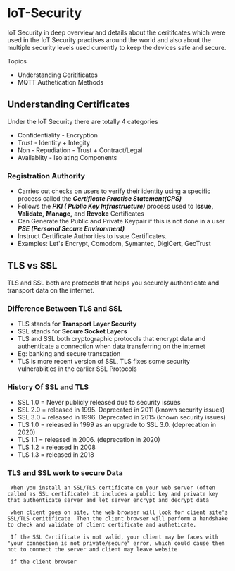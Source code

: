 # IoT-Security

IoT Security in deep overview and details about the ceritifcates which were used in the IoT Security practises around the world and also about the multiple security levels
used currently to keep the devices safe and secure.

Topics

- Understanding Ceritificates
- MQTT Authetication Methods


## Understanding Certificates

Under the IoT Security there are totally 4 categories
- Confidentiality     - Encryption
- Trust               - Identity + Integity
- Non - Repudiation   - Trust + Contract/Legal
- Availablity         - Isolating Components

### Registration Authority

- Carries out checks on users to verify their identity using a specific process called the ***Certificate Practise Statement(CPS)***
- Follows the ***PKI ( Public Key Infrastructure)*** process used to **Issue,** **Validate,** **Manage,** and **Revoke** Certificates
- Can Generate the Public and Private Keypair if this is not done in a user ***PSE (Personal Secure Environment)***
- Instruct Certificate Authorities to issue Certificates.
- Examples: Let's Encrypt, Comodom, Symantec, DigiCert, GeoTrust


## TLS vs SSL

TLS and SSL both are protocols that helps you securely authenticate and transport data on the internet. 

### Difference Between TLS and SSL

- TLS stands for **Transport Layer Security** 
- SSL stands for **Secure Socket Layers**
- TLS and SSL both cryptographic protocols that encrypt data and authenticate a connection when data transferring on the internet
- Eg: banking and secure transcation
- TLS is more recent version of SSL, TLS fixes some security vulnerablities in the earlier SSL Protocols


### History Of SSL and TLS

- SSL 1.0 = Never publicly released due to security issues
- SSL 2.0 = released in 1995. Deprecated in 2011 (known security issues)
- SSL 3.0 = released in 1996. Deprecated in 2015 (known security issues)
- TLS 1.0 = released in 1999 as an upgrade to SSL 3.0. (deprecation in 2020)
- TLS 1.1 = released in 2006. (deprecation in 2020)
- TLS 1.2 = released in 2008
- TLS 1.3 = released in 2018

### TLS and SSL work to secure Data

     When you install an SSL/TLS certificate on your web server (often called as SSL certificate) it includes a public key and private key that authenticate server and let server encrypt and decrypt data
     
     when client goes on site, the web browser will look for client site's SSL/TLS ceritificate. Then the client browser will perform a handshake to check and validate of client certificate and autheticate.
     
     If the SSL Certificate is not valid, your client may be faces with "your connection is not private/secure" error, which could cause them not to connect the server and client may leave website
     
     if the client browser 

